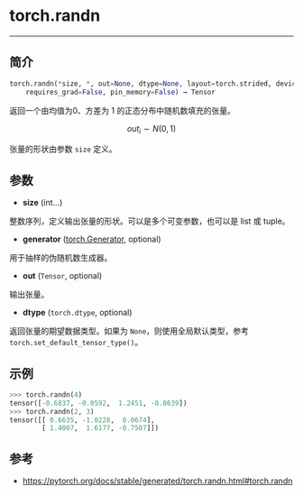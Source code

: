 # torch.randn

***

## 简介

```python
torch.randn(*size, *, out=None, dtype=None, layout=torch.strided, device=None, 
    requires_grad=False, pin_memory=False) → Tensor
```

返回一个由均值为0、方差为 1 的正态分布中随机数填充的张量。

$$out_i ∼ N(0,1)$$

张量的形状由参数 `size` 定义。

## 参数

- **size** (int...)

整数序列，定义输出张量的形状。可以是多个可变参数，也可以是 list 或 tuple。

- **generator** ([torch.Generator](https://pytorch.org/docs/stable/generated/torch.Generator.html#torch.Generator), optional)

用于抽样的伪随机数生成器。

- **out** (`Tensor`, optional)

输出张量。

- **dtype** (`torch.dtype`, optional)

返回张量的期望数据类型。如果为 `None`，则使用全局默认类型，参考 `torch.set_default_tensor_type()`。



## 示例

```python
>>> torch.randn(4)
tensor([-0.6837, -0.0592,  1.2451, -0.8639])
>>> torch.randn(2, 3)
tensor([[ 0.6635, -1.0228,  0.0674],
        [ 1.4007,  1.6177, -0.7507]])
```

## 参考

- https://pytorch.org/docs/stable/generated/torch.randn.html#torch.randn

